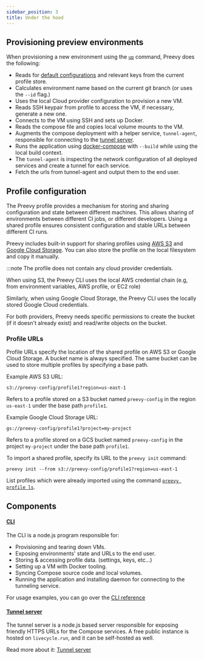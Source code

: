 ```yaml
---
sidebar_position: 3
title: Under the hood
---
```


## Provisioning preview environments

When provisioning a new environment using the [`up`](/cli-reference#preevy-up-service) command, Preevy does the following:

- Reads for [default configurations](#profile-configuration) and relevant keys from the current profile store.
- Calculates environment name based on the current git branch (or uses the `--id` flag.)
- Uses the local Cloud provider configuration to provision a new VM.
- Reads SSH keypair from profile to access the VM, if necessary, generate a new one.
- Connects to the VM using SSH and sets up Docker.
- Reads the compose file and copies local volume mounts to the VM.
- Augments the compose deployment with a helper service, `tunnel-agent`, responsible for connecting to the [tunnel server](/tunnel-server).
- Runs the application using [docker-compose](https://docs.docker.com/compose/) with `--build` while using the local build context.
- The `tunnel-agent` is inspecting the network configuration of all deployed services and create a tunnel for each service.
- Fetch the urls from tunnel-agent and output them to the end user.

## Profile configuration

The Preevy profile provides a mechanism for storing and sharing configuration and state between different machines. This allows sharing of environments between different CI jobs, or different developers.
Using a shared profile ensures consistent configuration and stable URLs between different CI runs.

Preevy includes built-in support for sharing profiles using [AWS S3](https://aws.amazon.com/s3/) and [Google Cloud Storage](https://cloud.google.com/storage/). You can also store the profile on the local filesystem and copy it manually.

:::note
The profile does not contain any cloud provider credentials.

When using S3, the Preevy CLI uses the local AWS credential chain (e.g, from environment variables, AWS profile, or EC2 role)

Similarly, when using Google Cloud Storage, the Preevy CLI uses the locally stored Google Cloud credentials.

For both providers, Preevy needs specific permissions to create the bucket (if it doesn't already exist) and read/write objects on the bucket.

### Profile URLs

Profile URLs specify the location of the shared profile on AWS S3 or Google Cloud Storage. A bucket name is always specified. The same bucket can be used to store multiple profiles by specifying a base path.

Example AWS S3 URL:
```
s3://preevy-config/profile1?region=us-east-1
```

Refers to a profile stored on a S3 bucket named `preevy-config` in the region `us-east-1` under the base path `profile1`.

Example Google Cloud Storage URL:

```
gs://preevy-config/profile1?project=my-project
```

Refers to a profile stored on a GCS bucket named `preevy-config` in the project `my-project` under the base path `profile1`.

To import a shared profile, specify its URL to the `preevy init` command:

```
preevy init --from s3://preevy-config/profile1?region=us-east-1
```

List profiles which were already imported using the command [`preevy profile ls`](/packages/cli/README#preevy-profile-ls).

## Components

#### [CLI](https://github.com/livecycle/preevy/tree/main/packages/cli)

The CLI is a node.js program responsible for:

- Provisioning and tearing down VMs.
- Exposing environments' state and URLs to the end user.
- Storing & accessing profile data. (settings, keys, etc...)
- Setting up a VM with Docker tooling.
- Syncing Compose source code and local volumes.
- Running the application and installing daemon for connecting to the tunneling service.

For usage examples, you can go over the [CLI reference](/cli-reference.md)

#### [Tunnel server](https://github.com/livecycle/preevy/tree/main/packages/tunnel-server)

The tunnel server is a node.js based server responsible for exposing friendly HTTPS URLs for the Compose services.
A free public instance is hosted on `livecycle.run`, and it can be self-hosted as well.

Read more about it: [Tunnel server](/tunnel-server)
